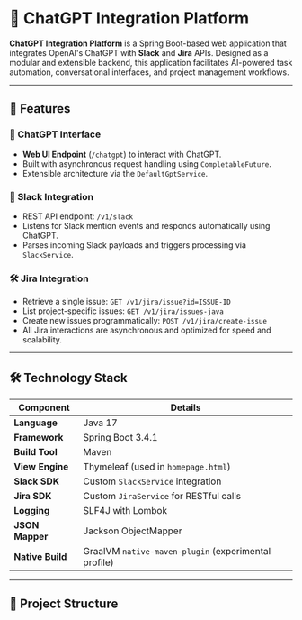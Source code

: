 # 💬 ChatGPT Integration Platform

**ChatGPT Integration Platform** is a Spring Boot-based web application that integrates OpenAI's ChatGPT with **Slack** and **Jira** APIs. Designed as a modular and extensible backend, this application facilitates AI-powered task automation, conversational interfaces, and project management workflows.

---

## 🚀 Features

### 🤖 ChatGPT Interface
- **Web UI Endpoint** (`/chatgpt`) to interact with ChatGPT.
- Built with asynchronous request handling using `CompletableFuture`.
- Extensible architecture via the `DefaultGptService`.

### 🧠 Slack Integration
- REST API endpoint: `/v1/slack`
- Listens for Slack mention events and responds automatically using ChatGPT.
- Parses incoming Slack payloads and triggers processing via `SlackService`.

### 🛠️ Jira Integration
- Retrieve a single issue: `GET /v1/jira/issue?id=ISSUE-ID`
- List project-specific issues: `GET /v1/jira/issues-java`
- Create new issues programmatically: `POST /v1/jira/create-issue`
- All Jira interactions are asynchronous and optimized for speed and scalability.

---

## 🛠️ Technology Stack

| Component        | Details                                    |
|------------------|--------------------------------------------|
| **Language**     | Java 17                                    |
| **Framework**    | Spring Boot 3.4.1                          |
| **Build Tool**   | Maven                                      |
| **View Engine**  | Thymeleaf (used in `homepage.html`)        |
| **Slack SDK**    | Custom `SlackService` integration          |
| **Jira SDK**     | Custom `JiraService` for RESTful calls     |
| **Logging**      | SLF4J with Lombok                          |
| **JSON Mapper**  | Jackson ObjectMapper                       |
| **Native Build** | GraalVM `native-maven-plugin` (experimental profile) |

---

## 📂 Project Structure

